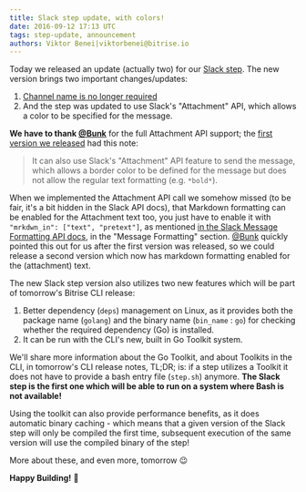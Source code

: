```yaml
---
title: Slack step update, with colors!
date: 2016-09-12 17:13 UTC
tags: step-update, announcement
authors: Viktor Benei|viktorbenei@bitrise.io
---
```


Today we released an update (actually two) for our [Slack step](https://github.com/bitrise-io/steps-slack-message).
The new version brings two important changes/updates:

1. [Channel name is no longer required](https://github.com/bitrise-io/steps-slack-message/issues/4)
2. And the step was updated to use Slack's "Attachment" API, which allows a color to be specified for the message.

__We have to thank [@Bunk](https://github.com/Bunk)__ for the full Attachment API support;
the [first version we released](https://github.com/bitrise-io/steps-slack-message/releases/tag/2.2.0) had this note:

> It can also use Slack's "Attachment" API feature to send the message,
> which allows a border color to be defined for the message but does not allow the regular text formatting (e.g. `*bold*`).

When we implemented the Attachment API call we somehow missed (to be fair, it's a bit hidden in the Slack API docs),
that Markdown formatting can be enabled for the Attachment text too,
you just have to enable it with `"mrkdwn_in": ["text", "pretext"]`,
as mentioned [in the Slack Message Formatting API docs](https://api.slack.com/docs/message-formatting),
in the "Message Formatting" section.
[@Bunk](https://github.com/Bunk) quickly pointed this out for us after the first
version was released, so we could release a second version which now has
markdown formatting enabled for the (attachment) text.

The new Slack step version also utilizes two new features which will be part
of tomorrow's Bitrise CLI release:

1. Better dependency (`deps`) management on Linux, as it provides both the package name (`golang`)
  and the binary name (`bin_name` : `go`) for checking whether the required dependency (Go)
  is installed.
2. It can be run with the CLI's new, built in Go Toolkit system.

We'll share more information about the Go Toolkit, and about Toolkits in the CLI,
in tomorrow's CLI release notes, TL;DR; is: if a step utilizes a Toolkit
it does not have to provide a bash entry file (`step.sh`) anymore.
__The Slack step is the first one which will be able to run on a system where Bash is not available!__

Using the toolkit can also provide performance benefits, as it does automatic binary
caching - which means that a given version of the Slack step will only be compiled
the first time, subsequent execution of the same version will use the compiled
binary of the step!

More about these, and even more, tomorrow 😉

**Happy Building!** 🚀
